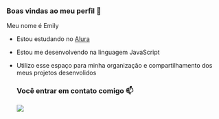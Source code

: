 ### Boas vindas ao meu perfil 🖤

Meu nome é Emily 

- Estou estudando no [Alura](https://www.alura.com.br)
- Estou me desenvolvendo na linguagem JavaScript
- Utilizo esse espaço para minha organização e compartilhamento dos meus projetos desenvolidos

  ### Você entrar em contato comigo 📫
  ![](https://media1.tenor.com/m/kZ3y_QNaGSAAAAAC/%EB%AA%A8%EB%AA%A8%EB%83%A5-%EB%AA%A8%EB%AA%A8%EC%B0%8C-%EB%AA%A8%EC%B0%8C-%EC%95%88%EB%85%95.gif)
